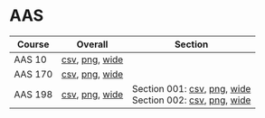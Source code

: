 # AAS

| Course | Overall | Section |
| ------ | ------- | ------- |
| AAS 10 | [csv](https://github.com/UCSD-Historical-Enrollment-Data/2024Spring/blob/main/overall/AAS%2010.csv), [png](https://raw.githubusercontent.com/UCSD-Historical-Enrollment-Data/2024Spring/main/plot_overall/AAS%2010.png), [wide](https://raw.githubusercontent.com/UCSD-Historical-Enrollment-Data/2024Spring/main/plot_overall_wide/AAS%2010.png) |  |
| AAS 170 | [csv](https://github.com/UCSD-Historical-Enrollment-Data/2024Spring/blob/main/overall/AAS%20170.csv), [png](https://raw.githubusercontent.com/UCSD-Historical-Enrollment-Data/2024Spring/main/plot_overall/AAS%20170.png), [wide](https://raw.githubusercontent.com/UCSD-Historical-Enrollment-Data/2024Spring/main/plot_overall_wide/AAS%20170.png) |  |
| AAS 198 | [csv](https://github.com/UCSD-Historical-Enrollment-Data/2024Spring/blob/main/overall/AAS%20198.csv), [png](https://raw.githubusercontent.com/UCSD-Historical-Enrollment-Data/2024Spring/main/plot_overall/AAS%20198.png), [wide](https://raw.githubusercontent.com/UCSD-Historical-Enrollment-Data/2024Spring/main/plot_overall_wide/AAS%20198.png) | Section 001: [csv](https://github.com/UCSD-Historical-Enrollment-Data/2024Spring/blob/main/section/AAS%20198_001.csv), [png](https://raw.githubusercontent.com/UCSD-Historical-Enrollment-Data/2024Spring/main/plot_section/AAS%20198_001.png), [wide](https://raw.githubusercontent.com/UCSD-Historical-Enrollment-Data/2024Spring/main/plot_section_wide/AAS%20198_001.png)<br>Section 002: [csv](https://github.com/UCSD-Historical-Enrollment-Data/2024Spring/blob/main/section/AAS%20198_002.csv), [png](https://raw.githubusercontent.com/UCSD-Historical-Enrollment-Data/2024Spring/main/plot_section/AAS%20198_002.png), [wide](https://raw.githubusercontent.com/UCSD-Historical-Enrollment-Data/2024Spring/main/plot_section_wide/AAS%20198_002.png) |
